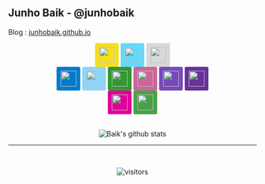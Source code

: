 ## Junho Baik - @junhobaik

Blog : [junhobaik.github.io](https://junhobaik.github.io)

<center>

<!-- <img height="32" width="32" style="background-color:#E34F26; padding:0.5rem; border-radius: 3px;" src="https://unpkg.com/simple-icons@v3/icons/html5.svg" />

<img height="32" width="32" style="background-color:#1572B6; padding:0.5rem; border-radius: 3px;" src="https://unpkg.com/simple-icons@v3/icons/css3.svg" /> -->

<img height="32" width="32" style="background-color:#F7DF1E; padding:0.5rem; border-radius: 3px;" src="https://unpkg.com/simple-icons@v3/icons/javascript.svg" />

<img height="32" width="32" style="background-color:#61DAFB; padding:0.5rem; border-radius: 3px;" src="https://unpkg.com/simple-icons@v3/icons/react.svg" />

<img height="32" width="32" style="background-color:#d8d8d8; padding:0.5rem; border-radius: 3px;" src="https://unpkg.com/simple-icons@v3/icons/github.svg" />

<br/>

<img height="32" width="32" style="background-color:#007ACC; padding:0.5rem; border-radius: 3px;" src="https://unpkg.com/simple-icons@v3/icons/typescript.svg" />

<img height="32" width="32" style="background-color:#8DD6F9; padding:0.5rem; border-radius: 3px;" src="https://unpkg.com/simple-icons@v3/icons/webpack.svg" />

<img height="32" width="32" style="background-color:#339933; padding:0.5rem; border-radius: 3px;" src="https://unpkg.com/simple-icons@v3/icons/node-dot-js.svg" />

<img height="32" width="32" style="background-color:#CC6699; padding:0.5rem; border-radius: 3px;" src="https://unpkg.com/simple-icons@v3/icons/sass.svg" />

<img height="32" width="32" style="background-color:#764ABC; padding:0.5rem; border-radius: 3px;" src="https://unpkg.com/simple-icons@v3/icons/redux.svg" />

<img height="32" width="32" style="background-color:#663399; padding:0.5rem; border-radius: 3px;" src="https://unpkg.com/simple-icons@v3/icons/gatsby.svg" />

<br/>

<img height="32" width="32" style="background-color:#E10098; padding:0.5rem; border-radius: 3px;" src="https://unpkg.com/simple-icons@v3/icons/graphql.svg" />

<img height="32" width="32" style="background-color:#47A248; padding:0.5rem; border-radius: 3px;" src="https://unpkg.com/simple-icons@v3/icons/mongodb.svg" />

<br/>
<br/>

<!-- [![Top Langs](https://github-readme-stats.vercel.app/api/top-langs/?username=junhobaik&hide=html&layout=compact)](https://github.com/anuraghazra/github-readme-stats) -->

![Baik's github stats](https://github-readme-stats.vercel.app/api?username=junhobaik&hide=contribs,prs&show_icons=true)

---

<br/>

![visitors](https://visitor-badge.glitch.me/badge?page_id=junhobaik/junhobaik)

</center>
